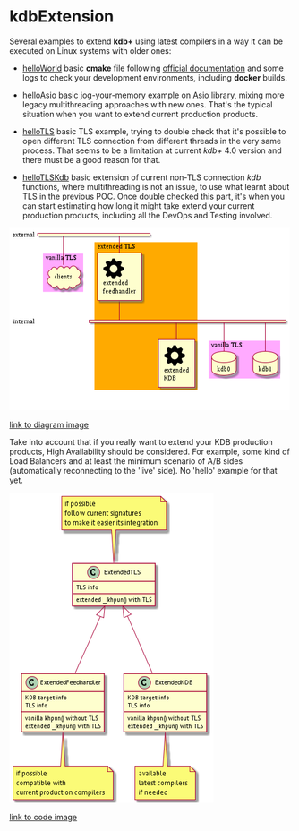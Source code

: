 # kdbExtension

Several examples to extend **kdb+** using latest compilers in a way it can be executed on Linux systems with older ones: 

- [helloWorld](helloWorld/) basic **cmake** file following [official documentation](https://code.kx.com/q/interfaces/using-c-functions) and some logs to check your development environments, including **docker** builds.

- [helloAsio](helloAsio/) basic jog-your-memory example on [Asio](https://think-async.com/Asio) library, mixing more legacy multithreading approaches with new ones. That's the typical situation when you want to extend current production products.

- [helloTLS](helloTLS/) basic TLS example, trying to double check that it's possible to open different TLS connection from different threads in the very same process. That seems to be a limitation at current *kdb+* 4.0 version and there must be a good reason for that.

- [helloTLSKdb](helloTLSKdb/) basic extension of current non-TLS connection *kdb* functions, where multithreading is not an issue, to use what learnt about TLS in the previous POC. Once double checked this part, it's when you can start estimating how long it might take extend your current production products, including all the DevOps and Testing involved.

![diagram](images/diagram.png)

[link to diagram image](https://raw.githubusercontent.com/xue2sheng/kdbExtension/main/images/diagram.png)

Take into account that if you really want to extend your KDB production products, High Availability should be considered. For example, some kind of Load Balancers and at least the minimum scenario of A/B sides (automatically reconnecting to the 'live' side). No 'hello' example for that yet.

![code](images/code.png)

[link to code image](https://raw.githubusercontent.com/xue2sheng/kdbExtension/main/images/code.png)
